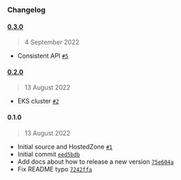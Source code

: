 ### Changelog

#### [0.3.0](https://github.com/isotoma/cdk-ssm-serde/compare/0.2.0...0.3.0)

> 4 September 2022

- Consistent API [`#5`](https://github.com/isotoma/cdk-ssm-serde/pull/5)

#### [0.2.0](https://github.com/isotoma/cdk-ssm-serde/compare/0.1.0...0.2.0)

> 13 August 2022

- EKS cluster [`#2`](https://github.com/isotoma/cdk-ssm-serde/pull/2)

#### 0.1.0

> 13 August 2022

- Initial source and HostedZone [`#1`](https://github.com/isotoma/cdk-ssm-serde/pull/1)
- Initial commit [`eed5bdb`](https://github.com/isotoma/cdk-ssm-serde/commit/eed5bdbf0f96ef64c406fa002fd37236e5250c22)
- Add docs about how to release a new version [`75e604a`](https://github.com/isotoma/cdk-ssm-serde/commit/75e604ae1b7a9ea1209b030cf456d3358e7dc17c)
- Fix README typo [`7242ffa`](https://github.com/isotoma/cdk-ssm-serde/commit/7242ffa2b9e4e52e0cbdf712cba922c43efc7cf6)
